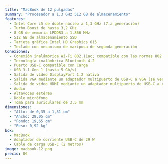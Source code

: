```yaml
---
title: "MacBook de 12 pulgadas"
summary: "Procesador a 1,3 GHz 512 GB de almacenamiento"
features:
  - Intel Core i5 de doble núcleo a 1,3 GHz (7.a generación)
  - Turbo Boost de hasta 3,2 GHz
  - 8 GB de memoria LPDDR3 a 1.866 MHz
  - 512 GB de almacenamiento SSD
  - Tarjeta gráfica Intel HD Graphics 615
  - Teclado con mecanismo de mariposa de segunda generación
Conexiones:  
  - Conexión inalámbrica Wi-Fi 802.11ac; compatible con las normas 802.11a/b/g/n del IEEE
  - Tecnología inalámbrica Bluetooth 4.2
  - Puerto USB-C compatible con Carga
  - USB 3.1 Gen 1 (hasta 5 Gb/s)
  - Salida de vídeo DisplayPort 1.2 nativa
  - Salida VGA mediante un adaptador multipuerto de USB-C a VGA (se vende por separado)
  - Salida de vídeo HDMI mediante un adaptador multipuerto de USB-C a AV digital (se vende por separado)
  - Audio
  - Altavoces estéreo
  - Doble micrófono
  - Toma para auriculares de 3,5 mm
dimensiones:
  - "Alto: de 0,35 a 1,31 cm"
  - "Ancho: 28,05 cm"
  - "Fondo: 19,65 cm"
  - "Peso: 0,92 kg"
box:  
  - MacBook
  - Adaptador de corriente USB-C de 29 W
  - Cable de carga USB-C (2 metros)
image: macbook-12.png
precio: 0€
---
```

